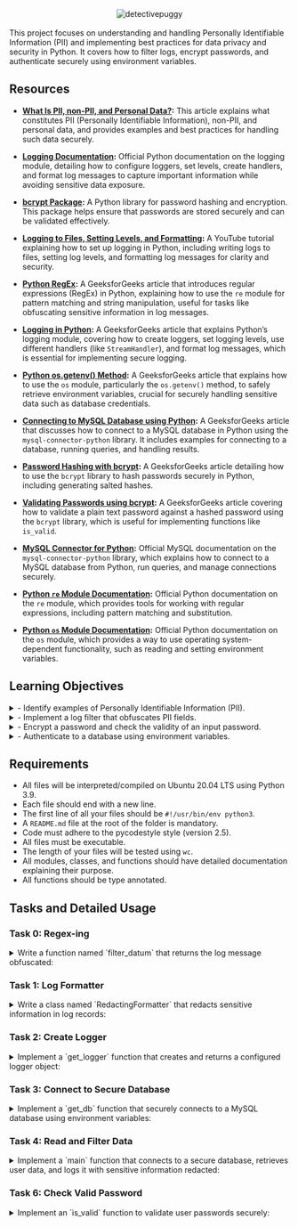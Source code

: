
<div align="center">
  <img src="https://github.com/user-attachments/assets/339a329c-681f-4e1e-9d60-f8c2aedf1f39" alt="detectivepuggy">
</div>

<br>
This project focuses on understanding and handling Personally Identifiable Information (PII) and implementing best practices for data privacy and security in Python. It covers how to filter logs, encrypt passwords, and authenticate securely using environment variables.

## Resources

- **[What Is PII, non-PII, and Personal Data?](https://piwik.pro/blog/what-is-pii-personal-data/):** This article explains what constitutes PII (Personally Identifiable Information), non-PII, and personal data, and provides examples and best practices for handling such data securely.

- **[Logging Documentation](https://docs.python.org/3/library/logging.html):** Official Python documentation on the logging module, detailing how to configure loggers, set levels, create handlers, and format log messages to capture important information while avoiding sensitive data exposure.

- **[bcrypt Package](https://github.com/pyca/bcrypt/):** A Python library for password hashing and encryption. This package helps ensure that passwords are stored securely and can be validated effectively.

- **[Logging to Files, Setting Levels, and Formatting](https://www.youtube.com/watch?v=-ARI4Cz-awo):** A YouTube tutorial explaining how to set up logging in Python, including writing logs to files, setting log levels, and formatting log messages for clarity and security.

- **[Python RegEx](https://www.geeksforgeeks.org/regular-expression-python-examples-set-1/):** A GeeksforGeeks article that introduces regular expressions (RegEx) in Python, explaining how to use the `re` module for pattern matching and string manipulation, useful for tasks like obfuscating sensitive information in log messages.

- **[Logging in Python](https://www.geeksforgeeks.org/logging-in-python/):** A GeeksforGeeks article that explains Python’s logging module, covering how to create loggers, set logging levels, use different handlers (like `StreamHandler`), and format log messages, which is essential for implementing secure logging.

- **[Python os.getenv() Method](https://www.geeksforgeeks.org/python-os-getenv-method/):** A GeeksforGeeks article that explains how to use the `os` module, particularly the `os.getenv()` method, to safely retrieve environment variables, crucial for securely handling sensitive data such as database credentials.

- **[Connecting to MySQL Database using Python](https://www.geeksforgeeks.org/mysql-connector-python/):** A GeeksforGeeks article that discusses how to connect to a MySQL database in Python using the `mysql-connector-python` library. It includes examples for connecting to a database, running queries, and handling results.

- **[Password Hashing with bcrypt](https://www.geeksforgeeks.org/hashing-passwords-in-python-with-bcrypt/):** A GeeksforGeeks article detailing how to use the `bcrypt` library to hash passwords securely in Python, including generating salted hashes.

- **[Validating Passwords using bcrypt](https://www.geeksforgeeks.org/password-hashing-with-bcrypt/):** A GeeksforGeeks article covering how to validate a plain text password against a hashed password using the `bcrypt` library, which is useful for implementing functions like `is_valid`.

- **[MySQL Connector for Python](https://dev.mysql.com/doc/connector-python/en/):** Official MySQL documentation on the `mysql-connector-python` library, which explains how to connect to a MySQL database from Python, run queries, and manage connections securely.

- **[Python `re` Module Documentation](https://docs.python.org/3/library/re.html):** Official Python documentation on the `re` module, which provides tools for working with regular expressions, including pattern matching and substitution.

- **[Python `os` Module Documentation](https://docs.python.org/3/library/os.html):** Official Python documentation on the `os` module, which provides a way to use operating system-dependent functionality, such as reading and setting environment variables.



## Learning Objectives

<details>
<summary>- Identify examples of Personally Identifiable Information (PII).</summary>
<br>
Covered in: **Task 0, Task 1, and Task 4**

- **Task 0**: `filter_datum` function uses a list of PII fields to obfuscate specific information in log messages.
- **Task 1**: `RedactingFormatter` class uses PII fields to redact sensitive information.
- **Task 4**: The `main` function retrieves data from a database and redacts fields identified as PII, such as `name`, `email`, `phone`, `ssn`, and `password`.
</details>

<details>
<summary>- Implement a log filter that obfuscates PII fields.</summary>
<br>
Covered in: **Task 0 and Task 1**

- **Task 0**: `filter_datum` function creates a regex pattern to obfuscate specified fields in log messages.
- **Task 1**: `RedactingFormatter` class is implemented to filter values in incoming log records using the `filter_datum` function, which redacts specified PII fields.
</details>

<details>
<summary>- Encrypt a password and check the validity of an input password.</summary>
<br>
Covered in: **Task 5 and Task 6**

- **Task 5**: `hash_password` function securely hashes a password using the `bcrypt` library.
- **Task 6**: `is_valid` function checks if a given plain text password matches a hashed password using `bcrypt`.
</details>

<details>
<summary>- Authenticate to a database using environment variables.</summary>
<br>
Covered in: **Task 3 and Task 4**

- **Task 3**: `get_db` function connects to a secure MySQL database using credentials stored in environment variables.
- **Task 4**: The `main` function uses the database connection established by `get_db` to authenticate and fetch user data securely.
</details>


## Requirements

- All files will be interpreted/compiled on Ubuntu 20.04 LTS using Python 3.9.
- Each file should end with a new line.
- The first line of all your files should be `#!/usr/bin/env python3`.
- A `README.md` file at the root of the folder is mandatory.
- Code must adhere to the pycodestyle style (version 2.5).
- All files must be executable.
- The length of your files will be tested using `wc`.
- All modules, classes, and functions should have detailed documentation explaining their purpose.
- All functions should be type annotated.

## Tasks and Detailed Usage

### Task 0: Regex-ing

<details> 
<summary>Write a function named `filter_datum` that returns the log message obfuscated:</summary>
<br>

Arguments:
fields: a list of strings representing all fields to obfuscate
redaction: a string representing by what the field will be obfuscated
message: a string representing the log line
separator: a string representing by which character is separating all fields in the log line (message)
The function should use a regex to replace occurrences of certain field values.
filter_datum should be less than 5 lines long and use re.sub to perform the substitution with a single regex.



**Description:**

The `filter_datum` function is designed to obfuscate sensitive fields in log messages using regular expressions (regex). This function ensures that Personally Identifiable Information (PII) like `password` and `date_of_birth` are replaced with a redaction string to maintain data privacy and security.

**Implementation:**

```python
#!/usr/bin/env python3
'''
This module contains a function for filtering log messages.
'''

import re  # Import the 're' module for regular expression operations
from typing import List  # Import 'List' from 'typing' module for type annotations

def filter_datum(fields: List[str], redaction: str, message: str,
                 separator: str) -> str:
    '''
    Obfuscates fields in a log message.

    Args:
        fields (List[str]): A list of strings representing all fields to obfuscate.
        redaction (str): A string representing the text to replace each field value.
        message (str): A string representing the log line.
        separator (str): A string representing the character that separates fields in the log line.

    Returns:
        str: A string with specified fields obfuscated.
    '''
    # Create a regex pattern that matches any of the fields to be obfuscated
    # '|' joins the fields list into an alternation pattern (e.g., "password|date_of_birth")
    # '.+?' matches any character(s) non-greedily up to the next separator
    pattern = f"({'|'.join(fields)})=.+?{separator}"

    # Use re.sub to substitute the matched pattern with the redacted value
    # The lambda function ensures that the field name is preserved and only the value is replaced
    # m.group(1) extracts the field name that was matched by the regex
    return re.sub(
        pattern, lambda m: f"{m.group(1)}={redaction}{separator}", message
    )
```

**Usage:**

1. **Function Purpose:**
   The `filter_datum` function obfuscates specific fields in a log message to prevent the exposure of sensitive data. It takes a list of fields to obfuscate, a redaction string, the log message, and the separator used in the log message.

2. **Examples of Using the `filter_datum` Function:**

   You can use the `filter_datum` function to hide sensitive information in log messages:

   ```python
   # Example 1
   fields = ["password", "date_of_birth"]
   message = "name=egg;email=eggmin@eggsample.com;password=eggcellent;date_of_birth=12/12/1986;"
   result = filter_datum(fields, 'xxx', message, ';')
   print(result)  # Expected output: name=egg;email=eggmin@eggsample.com;password=xxx;date_of_birth=xxx;

   # Example 2
   fields = ["password", "date_of_birth"]
   message = "name=bob;email=bob@dylan.com;password=bobbycool;date_of_birth=03/04/1993;"
   result = filter_datum(fields, 'xxx', message, ';')
   print(result)  # Expected output: name=bob;email=bob@dylan.com;password=xxx;date_of_birth=xxx;
   ```

3. **Running the script to test the function:**

   To test the functionality of the `filter_datum` function, use `0-main.py`:

   ```python
   #!/usr/bin/env python3
   """
   Main file
   """

   filter_datum = __import__('filtered_logger').filter_datum

   fields = ["password", "date_of_birth"]
   messages = [
       "name=egg;email=eggmin@eggsample.com;password=eggcellent;date_of_birth=12/12/1986;",
       "name=bob;email=bob@dylan.com;password=bobbycool;date_of_birth=03/04/1993;"
   ]

   for message in messages:
       print(filter_datum(fields, 'xxx', message, ';'))
   ```

   Make the script executable by running:

   ```sh
   chmod +x 0-main.py
   ```

   Then, run the script to test:

   ```sh
   ./0-main.py
   ```

   Verify the output matches the expected results.

**Expected Output:**

```bash
name=egg;email=eggmin@eggsample.com;password=xxx;date_of_birth=xxx;
name=bob;email=bob@dylan.com;password=xxx;date_of_birth=xxx;
```

**Explanation:**

- **`filter_datum` Function:**
  - **Regex Pattern Creation**: The pattern is constructed dynamically to match any of the field names in the `fields` list followed by `=` and any characters up to the next `separator`. The pattern uses `('|'.join(fields))` to create an alternation group that matches any of the fields listed.
  - **Regex Substitution**: The `re.sub` method replaces the matched patterns with the redaction string using a lambda function. The lambda function takes the match object `m` and formats it to retain the field name (`m.group(1)`) while substituting its value with the redaction string.
  - **Purpose**: This method ensures sensitive data fields are obfuscated effectively while keeping the log structure intact.

</details>

### Task 1: Log Formatter

<details> 
<summary>Write a class named `RedactingFormatter` that redacts sensitive information in log records:</summary>
<br>


Copy the following code into filtered_logger.py.
```python
import logging


class RedactingFormatter(logging.Formatter):
    """ Redacting Formatter class
        """

    REDACTION = "***"
    FORMAT = "[HOLBERTON] %(name)s %(levelname)s %(asctime)-15s: %(message)s"
    SEPARATOR = ";"

    def __init__(self):
        super(RedactingFormatter, self).__init__(self.FORMAT)

    def format(self, record: logging.LogRecord) -> str:
        NotImplementedError
```
Update the class to accept a list of strings fields constructor argument.
Implement the format method to filter values in incoming log records using filter_datum. Values for fields in fields should be filtered.
DO NOT extrapolate FORMAT manually. The format method should be less than 5 lines long.


**Description:**

The `RedactingFormatter` class extends the `logging.Formatter` class and is used to format log records while redacting specified sensitive fields. It takes advantage of the `filter_datum` function to ensure that fields such as `email`, `ssn`, and `password` are replaced with a redaction string (`***`) to maintain privacy and security.

**Implementation:**

```python
#!/usr/bin/env python3
'''
This module contains a function for filtering log messages and a formatter
class that redacts sensitive information in log records.
'''

import re  # For regular expression operations
import logging  # To handle logging and formatting
from typing import List  # For type annotations


def filter_datum(fields: List[str], redaction: str, message: str,
                 separator: str) -> str:
    '''
    Obfuscates fields in a log message.

    Args:
        fields (List[str]): A list of strings representing all fields to
                            obfuscate.
        redaction (str): A string representing the text to replace each field
                         value.
        message (str): A string representing the log line.
        separator (str): A string representing the character that separates
                         fields in the log line.

    Returns:
        str: A string with specified fields obfuscated.
    '''
    pattern = f"({'|'.join(fields)})=.+?{separator}"

    return re.sub(
        pattern, lambda m: f"{m.group(1)}={redaction}{separator}", message
    )


class RedactingFormatter(logging.Formatter):
    '''
    Redacting Formatter class
    '''

    REDACTION = "***"
    FORMAT = "[HOLBERTON] %(name)s %(levelname)s %(asctime)-15s: %(message)s"
    SEPARATOR = ";"

    def __init__(self, fields: List[str]):
        '''
        Initializes the formatter with the specified fields to redact.

        Args:
            fields (List[str]): A list of strings representing the fields to
                                obfuscate.
        '''
        super(RedactingFormatter, self).__init__(self.FORMAT)
        self.fields = fields

    def format(self, record: logging.LogRecord) -> str:
        '''
        Formats the log record, redacting specified fields.

        Args:
            record (logging.LogRecord): The log record to format.

        Returns:
            str: The formatted and redacted log record as a string.
        '''
        original_message = super().format(record)
        return filter_datum(self.fields, self.REDACTION, original_message,
                            self.SEPARATOR)
```

**Usage:**

1. **Class Purpose:**
   The `RedactingFormatter` class formats log messages while redacting sensitive fields specified in the `fields` list. It uses the `filter_datum` function to replace the values of these fields with a redaction string (`***`).

2. **Examples of Using the `RedactingFormatter` Class:**

   You can use the `RedactingFormatter` class to redact sensitive information in log records:

   ```python
   # Example
   import logging
   from filtered_logger import RedactingFormatter

   message = "name=Bob;email=bob@dylan.com;ssn=000-123-0000;password=bobby2019;"
   log_record = logging.LogRecord("my_logger", logging.INFO, None, None, message, None, None)
   formatter = RedactingFormatter(fields=["email", "ssn", "password"])
   print(formatter.format(log_record))
   ```

3. **Running the script to test the class:**

   To test the functionality of the `RedactingFormatter` class, use `1-main.py`:

   ```python
   #!/usr/bin/env python3
   """
   Main file
   """

   import logging
   from filtered_logger import RedactingFormatter

   message = "name=Bob;email=bob@dylan.com;ssn=000-123-0000;password=bobby2019;"
   log_record = logging.LogRecord("my_logger", logging.INFO, None, None, message, None, None)
   formatter = RedactingFormatter(fields=["email", "ssn", "password"])
   print(formatter.format(log_record))
   ```

   Make the script executable by running:

   ```sh
   chmod +x 1-main.py
   ```

   Then, run the script to test:

   ```sh
   ./1-main.py
   ```

   Verify the output matches the expected results.

**Expected Output:**

```bash
[HOLBERTON] my_logger INFO 2024-09-07 13:59:45,095: name=Bob;email=***;ssn=***;password=***;
```

**Explanation:**

- **`RedactingFormatter` Class:**
  - **Constructor (`__init__` Method):** Accepts a list of fields to be redacted and initializes the formatter.
  - **`format` Method:** Formats the log record using the base formatter and then applies the `filter_datum` function to redact sensitive fields specified in the `fields` list.
  - **Purpose:** This class ensures that sensitive information in log messages is properly obfuscated to maintain privacy and security.

</details>

### Task 2: Create Logger

<details>
<summary>Implement a `get_logger` function that creates and returns a configured logger object:</summary>
<br>

Use user_data.csv for this task

The logger should be named "user_data" and only log up to logging.INFO level. It should not propagate messages to other loggers. It should have a StreamHandler with RedactingFormatter as formatter.
Create a tuple PII_FIELDS constant at the root of the module containing the fields from user_data.csv that are considered PII. PII_FIELDS can contain only 5 fields - choose the right list of fields that can are considered as “important” PIIs or information that you must hide in your logs. Use it to parameterize the formatter.

Tips:
- **[What Is PII, non-PII, and personal data?](https://piwik.pro/blog/what-is-pii-personal-data/):** This article explains the differences between PII, non-PII, and personal data, and provides examples and best practices for handling such data securely.
  
- **[Uncovering Password Habits](https://www.digitalguardian.com/blog/uncovering-password-habits-are-users%E2%80%99-password-security-habits-improving-infographic):** This infographic provides insights into users' password security habits and how they have changed over time.



**Description:**

The `get_logger` function creates a logger named `"user_data"` that is configured to log messages up to the `INFO` level. The logger uses a `StreamHandler` with a custom `RedactingFormatter` to redact sensitive fields in log messages, ensuring Personally Identifiable Information (PII) is protected.

Atuple named `PII_FIELDS` is defined at the root of the module, containing the fields from `user_data.csv` that are considered sensitive PII. The tuple includes 5 fields that are critical to be redacted in logs.

**Implementation:**

```python
#!/usr/bin/env python3
'''
This module contains functions and classes for filtering log messages and
creating loggers that redact sensitive information.
'''

import re  # For regular expression operations
import logging  # To handle logging and formatting
from typing import List  # For type annotations


def filter_datum(fields: List[str], redaction: str, message: str,
                 separator: str) -> str:
    '''
    Obfuscates fields in a log message.

    Args:
        fields (List[str]): A list of strings representing all fields to
                            obfuscate.
        redaction (str): A string representing the text to replace each field
                         value.
        message (str): A string representing the log line.
        separator (str): A string representing the character that separates
                         fields in the log line.

    Returns:
        str: A string with specified fields obfuscated.
    '''
    pattern = f"({'|'.join(fields)})=.+?{separator}"

    return re.sub(
        pattern, lambda m: f"{m.group(1)}={redaction}{separator}", message
    )


class RedactingFormatter(logging.Formatter):
    '''
    Redacting Formatter class
    '''

    REDACTION = "***"
    FORMAT = "[HOLBERTON] %(name)s %(levelname)s %(asctime)-15s: %(message)s"
    SEPARATOR = ";"

    def __init__(self, fields: List[str]):
        '''
        Initializes the formatter with the specified fields to redact.

        Args:
            fields (List[str]): A list of strings representing the fields to
                                obfuscate.
        '''
        super(RedactingFormatter, self).__init__(self.FORMAT)
        self.fields = fields

    def format(self, record: logging.LogRecord) -> str:
        '''
        Formats the log record, redacting specified fields.

        Args:
            record (logging.LogRecord): The log record to format.

        Returns:
            str: The formatted and redacted log record as a string.
        '''
        original_message = super().format(record)
        return filter_datum(self.fields, self.REDACTION, original_message,
                            self.SEPARATOR)


# Define a tuple containing fields considered as PII in user_data.csv
PII_FIELDS = ("name", "email", "phone", "ssn", "password")


def get_logger() -> logging.Logger:
    '''
    Creates and returns a logger named "user_data" that logs up to INFO level,
    does not propagate to other loggers, and uses a StreamHandler with
    RedactingFormatter to format log records.

    Returns:
        logging.Logger: Configured logger object.
    '''
    # Create a logger object named "user_data"
    logger = logging.getLogger("user_data")
    logger.setLevel(logging.INFO)  # Set the logging level to INFO
    logger.propagate = False  # Prevent the logger from propagating messages

    # Create a StreamHandler and set its formatter to RedactingFormatter
    stream_handler = logging.StreamHandler()
    formatter = RedactingFormatter(fields=PII_FIELDS)
    stream_handler.setFormatter(formatter)

    # Add the handler to the logger
    logger.addHandler(stream_handler)

    return logger
```

**Usage:**

1. **Function Purpose:**
   The `get_logger` function returns a `Logger` object that is configured to log messages securely. The logger uses a `StreamHandler` with a `RedactingFormatter` to redact fields considered as PII, such as `name`, `email`, `phone`, `ssn`, and `password`.

2. **Examples of Using the `get_logger` Function:**

   You can use the `get_logger` function to create a logger that redacts sensitive information:

   ```python
   # Example
   import logging
   from filtered_logger import get_logger, PII_FIELDS

   logger = get_logger()
   logger.info("User information: name=John Doe;email=john.doe@example.com;ssn=123-45-6789;password=supersecret;")
   ```

3. **Running the script to test the function:**

   To test the functionality of the `get_logger` function, use `2-main.py`:

   ```python
   #!/usr/bin/env python3
   """
   Main file
   """

   import logging
   from filtered_logger import get_logger, PII_FIELDS

   print(get_logger.__annotations__.get('return'))
   print("PII_FIELDS: {}".format(len(PII_FIELDS)))
   ```

   Make the script executable by running:

   ```sh
   chmod +x 2-main.py
   ```

   Then, run the script to test:

   ```sh
   ./2-main.py
   ```

   Verify the output matches the expected results.

**Expected Output:**

```bash
<class 'logging.Logger'>
PII_FIELDS: 5
```

**Explanation:**

- **`PII_FIELDS` Tuple:** A tuple containing the fields that are considered as Personally Identifiable Information (PII) in the `user_data.csv`. These fields (`"name"`, `"email"`, `"phone"`, `"ssn"`, `"password"`) should be redacted in the log messages.
  
- **`get_logger` Function:**
  - **Creates a Logger** named `"user_data"` that logs messages up to `INFO` level.
  - **Uses `RedactingFormatter`** to redact sensitive fields in log messages, ensuring that PII is not exposed in logs.
  - **Configures the Logger** with a `StreamHandler` to display redacted log messages to the console.

</details>

### Task 3: Connect to Secure Database

<details>
<summary>Implement a `get_db` function that securely connects to a MySQL database using environment variables:</summary>
<br>

Database credentials should NEVER be stored in code or checked into version control. One secure option is to store them as environment variable on the application server.
In this task, you will connect to a secure holberton database to read a users table. The database is protected by a username and password that are set as environment variables on the server named PERSONAL_DATA_DB_USERNAME (set the default as “root”), PERSONAL_DATA_DB_PASSWORD (set the default as an empty string) and PERSONAL_DATA_DB_HOST (set the default as “localhost”).
The database name is stored in PERSONAL_DATA_DB_NAME.
Implement a get_db function that returns a connector to the database (mysql.connector.connection.MySQLConnection object).
Use the os module to obtain credentials from the environment
Use the module mysql-connector-python to connect to the MySQL database (pip3 install mysql-connector-python)


**Description:**

The `get_db` function connects to a secure MySQL database using credentials stored in environment variables. This approach prevents sensitive information, such as usernames and passwords, from being hard-coded in the code or exposed in version control.

**Implementation:**

```python
#!/usr/bin/env python3
'''
This module contains functions and classes for filtering log messages,
creating loggers that redact sensitive information, and connecting securely
to a MySQL database.
'''

import re  # For regular expression operations
import logging  # To handle logging and formatting
from typing import List  # For type annotations
import os  # For environment variable access
import mysql.connector  # For connecting to the MySQL database
from mysql.connector import Error  # For handling MySQL errors


def filter_datum(fields: List[str], redaction: str, message: str,
                 separator: str) -> str:
    '''
    Obfuscates fields in a log message.
    '''
    pattern = f"({'|'.join(fields)})=.+?{separator}"

    return re.sub(
        pattern, lambda m: f"{m.group(1)}={redaction}{separator}", message
    )


class RedactingFormatter(logging.Formatter):
    '''
    Redacting Formatter class
    '''

    REDACTION = "***"
    FORMAT = "[HOLBERTON] %(name)s %(levelname)s %(asctime)-15s: %(message)s"
    SEPARATOR = ";"

    def __init__(self, fields: List[str]):
        '''
        Initializes the formatter with the specified fields to redact.
        '''
        super(RedactingFormatter, self).__init__(self.FORMAT)
        self.fields = fields

    def format(self, record: logging.LogRecord) -> str:
        '''
        Formats the log record, redacting specified fields.
        '''
        original_message = super().format(record)
        return filter_datum(self.fields, self.REDACTION, original_message,
                            self.SEPARATOR)


# Define a tuple containing fields considered as PII in user_data.csv
PII_FIELDS = ("name", "email", "phone", "ssn", "password")


def get_logger() -> logging.Logger:
    '''
    Creates and returns a logger named user_data that logs up to INFO level,
    does not propagate to other loggers, and uses a StreamHandler with
    RedactingFormatter to format log records.
    '''
    logger = logging.getLogger("user_data")
    logger.setLevel(logging.INFO)
    logger.propagate = False

    stream_handler = logging.StreamHandler()
    formatter = RedactingFormatter(fields=PII_FIELDS)
    stream_handler.setFormatter(formatter)

    logger.addHandler(stream_handler)

    return logger


def get_db() -> mysql.connector.connection.MySQLConnection:
    '''
    Connects to a secure MySQL database using credentials from environment
    variables and returns a MySQLConnection object.
    '''
    # Check for missing environment variables
    if not all([os.getenv("PERSONAL_DATA_DB_USERNAME"),
                os.getenv("PERSONAL_DATA_DB_PASSWORD"),
                os.getenv("PERSONAL_DATA_DB_HOST"),
                os.getenv("PERSONAL_DATA_DB_NAME")]):
        raise ValueError("Some required environment variables are missing.")

    try:
        # Create a MySQL database connection using environment variables
        connector = mysql.connector.connect(
            user=os.getenv("PERSONAL_DATA_DB_USERNAME", "root"),
            password=os.getenv("PERSONAL_DATA_DB_PASSWORD", ""),
            host=os.getenv("PERSONAL_DATA_DB_HOST", "localhost"),
            database=os.getenv("PERSONAL_DATA_DB_NAME")
        )
        return connector
    except Error as e:
        # Handle MySQL connection errors
        print(f"Error connecting to MySQL: {e}")
        return None
```


**Usage**

1. **Set Environment Variables:**
   Before running the script, you need to set the necessary environment variables to securely store your database credentials. Run the following commands in your terminal:

   ```sh
   export PERSONAL_DATA_DB_USERNAME=root
   export PERSONAL_DATA_DB_PASSWORD=password  # Replace 'password' with your actual password
   export PERSONAL_DATA_DB_HOST=localhost
   export PERSONAL_DATA_DB_NAME=my_db
   ```

   Verify that the environment variables have been set correctly:

   ```sh
   echo $PERSONAL_DATA_DB_USERNAME
   echo $PERSONAL_DATA_DB_PASSWORD
   echo $PERSONAL_DATA_DB_HOST
   echo $PERSONAL_DATA_DB_NAME
   ```

2. **Function Purpose:**
   The `get_db` function establishes a secure connection to a MySQL database using credentials from environment variables. This function ensures that sensitive data like usernames and passwords are not hardcoded in the code or exposed in version control.

3. **Examples of Using the `get_db` Function:**

   You can use the `get_db` function to connect to a MySQL database securely:

   ```python
   # Example
   from filtered_logger import get_db

   db = get_db()
   if db:
       cursor = db.cursor()
       cursor.execute("SELECT COUNT(*) FROM users;")
       for row in cursor:
           print(row[0])
       cursor.close()
       db.close()
   else:
       print("Failed to connect to the database.")
   ```

4. **Running the Script to Test the Function:**

   To test the functionality of the `get_db` function, use `3-main.py`:

   ```python
   #!/usr/bin/env python3
   """
   Main file
   """

   get_db = __import__('filtered_logger').get_db

   db = get_db()
   if db:
       cursor = db.cursor()
       cursor.execute("SELECT COUNT(*) FROM users;")
       for row in cursor:
           print(row[0])
       cursor.close()
       db.close()
   else:
       print("Failed to connect to the database.")
   ```

   Make the script executable by running:

   ```sh
   chmod +x 3-main.py
   ```

   Then, run the script to test:

   ```sh
   ./3-main.py
   ```

   Verify the output matches the expected results.

**Expected Output:**

```bash
2
```

**Troubleshooting:**

- **Error: Some Required Environment Variables Are Missing**
  - Make sure you have set all necessary environment variables:
    ```sh
    export PERSONAL_DATA_DB_USERNAME=root
    export PERSONAL_DATA_DB_PASSWORD=<your_password>  # Replace with your actual password
    export PERSONAL_DATA_DB_HOST=localhost
    export PERSONAL_DATA_DB_NAME=my_db
    ```

- **Error: `Error connecting to MySQL`**
  - Check if your MySQL server is running.
  - Verify that the credentials (username, password, host, and database name) are correct.
  - Ensure that the user has the necessary permissions to connect to the MySQL database.
  - Restart the MySQL service if needed:
    ```sh
    sudo service mysql restart
    ```


**Explanation:**

- **Environment Variables Usage:** The function securely uses environment variables to retrieve database credentials, enhancing security by avoiding hardcoding sensitive information.
- **Error Handling:** The code includes checks and error handling to ensure that missing credentials or connection errors are handled gracefully, providing clear messages for easier troubleshooting.

</details>

### Task 4: Read and Filter Data

<details>
<summary>Implement a `main` function that connects to a secure database, retrieves user data, and logs it with sensitive information redacted:</summary>
<br>

Implement a main function that takes no arguments and returns nothing.

The function will obtain a database connection using get_db and retrieve all rows in the users table and display each row under a filtered format like this:

```bash
[HOLBERTON] user_data INFO 2019-11-19 18:37:59,596: name=***; email=***; phone=***; ssn=***; password=***; ip=e848:e856:4e0b:a056:54ad:1e98:8110:ce1b; last_login=2019-11-14T06:16:24; user_agent=Mozilla/5.0 (compatible; MSIE 9.0; Windows NT 6.1; WOW64; Trident/5.0; KTXN);
```

Filtered fields:

name
email
phone
ssn
password
Only your main function should run when the module is executed.

**Description:**

The `main` function connects to a secure MySQL database using credentials stored in environment variables. It retrieves all rows from the `users` table and logs each row using a custom logger that redacts sensitive information (such as `name`, `email`, `phone`, `ssn`, and `password`).

**Implementation:**

```python
#!/usr/bin/env python3
'''
This module contains functions and classes for filtering log messages,
creating loggers that redact sensitive information, and connecting securely
to a MySQL database.
'''

import re  # For regular expression operations
import logging  # To handle logging and formatting
from typing import List  # For type annotations
import os  # For environment variable access
import mysql.connector  # For connecting to the MySQL database
from mysql.connector import Error  # For handling MySQL errors


def filter_datum(fields: List[str], redaction: str, message: str,
                 separator: str) -> str:
    '''
    Obfuscates fields in a log message.
    '''
    pattern = f"({'|'.join(fields)})=.+?{separator}"

    return re.sub(
        pattern, lambda m: f"{m.group(1)}={redaction}{separator}", message
    )


class RedactingFormatter(logging.Formatter):
    '''
    Redacting Formatter class
    '''

    REDACTION = "***"
    FORMAT = "[HOLBERTON] %(name)s %(levelname)s %(asctime)-15s: %(message)s"
    SEPARATOR = ";"

    def __init__(self, fields: List[str]):
        '''
        Initializes the formatter with the specified fields to redact.
        '''
        super(RedactingFormatter, self).__init__(self.FORMAT)
        self.fields = fields

    def format(self, record: logging.LogRecord) -> str:
        '''
        Formats the log record, redacting specified fields.
        '''
        original_message = super().format(record)
        return filter_datum(self.fields, self.REDACTION, original_message,
                            self.SEPARATOR)


# Define a tuple containing fields considered as PII in user_data.csv
PII_FIELDS = ("name", "email", "phone", "ssn", "password")


def get_logger() -> logging.Logger:
    '''
    Creates and returns a logger named user_data that logs up to INFO level,
    does not propagate to other loggers, and uses a StreamHandler with
    RedactingFormatter to format log records.
    '''
    logger = logging.getLogger("user_data")
    logger.setLevel(logging.INFO)
    logger.propagate = False

    stream_handler = logging.StreamHandler()
    formatter = RedactingFormatter(fields=PII_FIELDS)
    stream_handler.setFormatter(formatter)

    logger.addHandler(stream_handler)

    return logger


def get_db() -> mysql.connector.connection.MySQLConnection:
    '''
    Connects to a secure MySQL database using credentials from environment
    variables and returns a MySQLConnection object.
    '''
    # Check for missing environment variables
    if not all([os.getenv("PERSONAL_DATA_DB_USERNAME"),
                os.getenv("PERSONAL_DATA_DB_PASSWORD"),
                os.getenv("PERSONAL_DATA_DB_HOST"),
                os.getenv("PERSONAL_DATA_DB_NAME")]):
        raise ValueError("Some required environment variables are missing.")

    try:
        # Create a MySQL database connection using environment variables
        connector = mysql.connector.connect(
            user=os.getenv("PERSONAL_DATA_DB_USERNAME", "root"),
            password=os.getenv("PERSONAL_DATA_DB_PASSWORD", ""),
            host=os.getenv("PERSONAL_DATA_DB_HOST", "localhost"),
            database=os.getenv("PERSONAL_DATA_DB_NAME")
        )
        return connector
    except Error as e:
        # Handle MySQL connection errors
        print(f"Error connecting to MySQL: {e}")
        return None


def main():
    '''
    Main function that retrieves and prints all user data from the database
    with sensitive information redacted.
    '''
    db = get_db()
    if db:
        cursor = db.cursor()
        cursor.execute(
            "SELECT name, email, phone, ssn, password, ip, last_login, "
            "user_agent FROM users;"
        )

        logger = get_logger()

        for row in cursor:
            message = (
                f"name={row[0]}; email={row[1]}; phone={row[2]}; "
                f"ssn={row[3]}; password={row[4]}; ip={row[5]}; "
                f"last_login={row[6]}; user_agent={row[7]};"
            )
            logger.info(message)

        cursor.close()
        db.close()
    else:
        print("Failed to connect to the database.")


if __name__ == "__main__":
    main()

```

**Usage:**

1. **Set Environment Variables:**
   Before running the script, you need to set the necessary environment variables to securely store your database credentials:

   ```sh
   export PERSONAL_DATA_DB_USERNAME=root
   export PERSONAL_DATA_DB_PASSWORD=password  # Replace 'password' with your actual password
   export PERSONAL_DATA_DB_HOST=localhost
   export PERSONAL_DATA_DB_NAME=my_db
   ```

   Verify that the environment variables have been set correctly:

   ```sh
   echo $PERSONAL_DATA_DB_USERNAME
   echo $PERSONAL_DATA_DB_PASSWORD
   echo $PERSONAL_DATA_DB_HOST
   echo $PERSONAL_DATA_DB_NAME
   ```

2. **Run the Script:**

   Make the script executable and run it:

   ```sh
   chmod +x filtered_logger.py
   PERSONAL_DATA_DB_USERNAME=root PERSONAL_DATA_DB_PASSWORD=password PERSONAL_DATA_DB_HOST=localhost PERSONAL_DATA_DB_NAME=my_db ./filtered_logger.py
   ```

3. **Expected Output:**

   The output should display redacted log messages for each user record in the database:

   ```bash
[HOLBERTON] user_data INFO 2024-09-08 12:41:10,638: name=***; email=***; phone=***; ssn=***; password=***; ip=60ed:c396:2ff:244:bbd0:9208:26f2:93ea; last_login=2019-11-14 06:14:24; user_agent=Mozilla/5.0 (Windows NT 10.0; Win64; x64) AppleWebKit/537.36 (KHTML, like Gecko) Chrome/74.0.3729.157 Safari/537.36;
[HOLBERTON] user_data INFO 2024-09-08 12:41:10,638: name=***; email=***; phone=***; ssn=***; password=***; ip=f724:c5d1:a14d:c4c5:bae2:9457:3769:1969; last_login=2019-11-14 06:16:19; user_agent=Mozilla/5.0 (Linux; U; Android 4.1.2; de-de; GT-I9100 Build/JZO54K) AppleWebKit/534.30 (KHTML, like Gecko) Version/4.0 Mobile Safari/534.30;

   ```

**Troubleshooting:**

- **Error: Failed to connect to the database.**
  - Ensure that the environment variables are set correctly.
  - Verify that the MySQL server is running and accessible.

- **Error: Some required environment variables are missing.**
  - Make sure all necessary environment variables are exported before running the script.

**Explanation:**

- **Environment Variables Usage:** The function securely uses environment variables to retrieve database credentials, enhancing security by avoiding hardcoding sensitive information.
- **Error Handling:** The code includes checks and error handling to ensure that missing credentials or connection errors are handled gracefully, providing clear messages for easier troubleshooting.
- **Logging Redacted Information:** The `main` function uses the custom logger to log each user record with sensitive information redacted, ensuring compliance with privacy requirements.

</details>

### Task 5: Encrypting Passwords

<details> 
<summary>Implement a `hash_password` function that hashes user passwords securely:</summary>
<br>

User passwords should NEVER be stored in plain text in a database.
Implement a hash_password function that expects one string argument name password and returns a salted, hashed password, which is a byte string.
Use the bcrypt package to perform the hashing (with hashpw).


**Description:**

The `hash_password` function hashes a plain text password using the `bcrypt` package. This ensures that passwords are not stored in plain text, which is a critical security measure for protecting user data.

**Installation:**

To use the `bcrypt` package for password hashing, you must first install it. Run the following command to install `bcrypt` using `pip3`:

```sh
pip3 install bcrypt
```

This will install the necessary package to perform secure password hashing.

**Implementation:**

```python
#!/usr/bin/env python3
'''
This module contains a function for securely hashing passwords
using the bcrypt package.
'''

import bcrypt  # Import bcrypt for password hashing


def hash_password(password: str) -> bytes:
    '''
    Hashes a password using bcrypt with a salt.

    Args:
        password (str): The plain text password to be hashed.

    Returns:
        bytes: A salted, hashed password as a byte string.
    '''
    # Generate a salt
    salt = bcrypt.gensalt()

    # Hash the password using the generated salt
    hashed_password = bcrypt.hashpw(password.encode(), salt)

    return hashed_password
```

**Usage:**

1. **Function Purpose:**
   The `hash_password` function securely hashes a plain text password by generating a random salt and using the `bcrypt` package to create a hashed password. The resulting hash is a byte string that can be safely stored in a database.

2. **Examples of Using the `hash_password` Function:**

   You can use the `hash_password` function to hash any password:

   ```python
   # Example Usage
   from encrypt_password import hash_password

   password = "MyAmazingPassw0rd"
   print(hash_password(password))  # Output: A salted, hashed password in bytes
   print(hash_password(password))  # Output: A different salted, hashed password in bytes
   ```

3. **Running the script to test the function:**

   To test the functionality of the `hash_password` function, use `5-main.py`:

   ```python
   #!/usr/bin/env python3
   """
   Main file
   """

   hash_password = __import__('encrypt_password').hash_password

   password = "MyAmazingPassw0rd"
   print(hash_password(password))
   print(hash_password(password))
   ```

   Make the script executable by running:

   ```sh
   chmod +x encrypt_password.py
   chmod +x 5-main.py
   ```

   Then, run the script to test:

   ```sh
   ./5-main.py
   ```

**Expected Output:**

```bash
b'$2b$12$KCxqwXXe5dxD9XFmKYIOme0.oUHFYs3/xu8uVXQ1kQjXq42sa9Bla'
b'$2b$12$5Hbld/nDiOMhij/GMR17MOYHMLwOkkMcAgNYA9ujC5nVjsi7GLPb2'

```

- The output should display two different salted, hashed passwords. Each time you run the script, the hashes will be different due to the use of a random salt.

**Explanation:**

- **bcrypt Package:** Uses the `bcrypt` package to generate a secure, salted hash of the password, making it resistant to various attacks.
- **Hashing with Salt:** The function generates a new random salt every time it is called, ensuring that even if the same password is hashed multiple times, the resulting hashes will be different.
- **Security Measure:** This method of hashing is secure against rainbow table attacks and adds an extra layer of protection for stored user passwords.

</details>

### Task 6: Check Valid Password

<details> 
<summary>Implement an `is_valid` function to validate user passwords securely:</summary>
<br>

Implement an is_valid function that expects 2 arguments and returns a boolean.
Arguments:
hashed_password: bytes type
password: string type
Use bcrypt to validate that the provided password matches the hashed password.


**Description:**

The `is_valid` function checks if a provided plain text password matches a previously hashed password using the `bcrypt` package. This ensures that only valid passwords are accepted for authentication, enhancing security.

**Installation:**

Before using the `is_valid` function, make sure the `bcrypt` package is installed. It should have been done in the previous task but just in case you can install it by running:

```sh
pip3 install bcrypt
```

**Implementation:**

```python
#!/usr/bin/env python3
'''
This module contains functions for securely hashing passwords and
validating passwords using the bcrypt package.
'''

import bcrypt  # Import bcrypt for password hashing and validation


def hash_password(password: str) -> bytes:
    '''
    Hashes a password using bcrypt with a salt.

    Args:
        password (str): The plain text password to be hashed.

    Returns:
        bytes: A salted, hashed password as a byte string.
    '''
    # Generate a salt
    salt = bcrypt.gensalt()

    # Hash the password using the generated salt
    hashed_password = bcrypt.hashpw(password.encode(), salt)

    return hashed_password


def is_valid(hashed_password: bytes, password: str) -> bool:
    '''
    Validates if the provided password matches the hashed password.

    Args:
        hashed_password (bytes): The hashed password.
        password (str): The plain text password to validate.

    Returns:
        bool: True if the password matches the hashed password, False otherwise.
    '''
    # Check if the provided password matches the hashed password
    return bcrypt.checkpw(password.encode(), hashed_password)
```

**Usage:**

1. **Function Purpose:**
   The `is_valid` function checks if a given plain text password matches a stored hashed password. This is essential for securely validating user credentials during the authentication process.

2. **Examples of Using the `is_valid` Function:**

   You can use the `is_valid` function to validate passwords:

   ```python
   # Example Usage
   from encrypt_password import hash_password, is_valid

   password = "MyAmazingPassw0rd"
   encrypted_password = hash_password(password)

   print(encrypted_password)  # Output: A salted, hashed password in bytes
   print(is_valid(encrypted_password, password))  # Output: True
   ```

3. **Running the script to test the function:**

   To test the functionality of the `is_valid` function, use `6-main.py`:

   ```python
   #!/usr/bin/env python3
   """
   Main file
   """

   hash_password = __import__('encrypt_password').hash_password
   is_valid = __import__('encrypt_password').is_valid

   password = "MyAmazingPassw0rd"
   encrypted_password = hash_password(password)
   print(encrypted_password)
   print(is_valid(encrypted_password, password))
   ```

   Make the script executable by running:

   ```sh
   chmod +x encrypt_password.py
   chmod +x 6-main.py
   ```

   Then, run the script to test:

   ```sh
   ./6-main.py
   ```

**Expected Output:**

```bash
b'$2b$12$px5R4O.Ph6u.HlVQnl5agew06e2SXqhTuHVoQQgezLVtpUVJ6YlUS'
True

```

- The output should display the hashed password and then `True`, indicating that the provided plain text password matches the hashed password.

**Explanation:**

- **bcrypt Package:** Uses the `bcrypt` package to securely validate that a plain text password matches a previously hashed password.
- **Validation with Salted Hash:** The function `is_valid` securely compares the password by hashing the input and comparing it with the stored hash. This method is secure against various types of attacks.
- **Security Measure:** This function ensures that passwords are securely validated without exposing or storing them in plain text.

</details>
